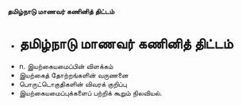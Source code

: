 **தமிழ்நாடு மாணவர் கணினித் திட்டம்**
- # தமிழ்நாடு மாணவர் கணினித் திட்டம்
- n. இயற்கையமைப்பின் விளக்கம்
- இயற்கைத் தோற்றங்களின் வருணனை
- பொருட்டொகுதிகளின் விவரக் குறிப்பு
- இயற்கையமைப்புக்களைப் பற்றிக் கூறும் நிலவியல்.

